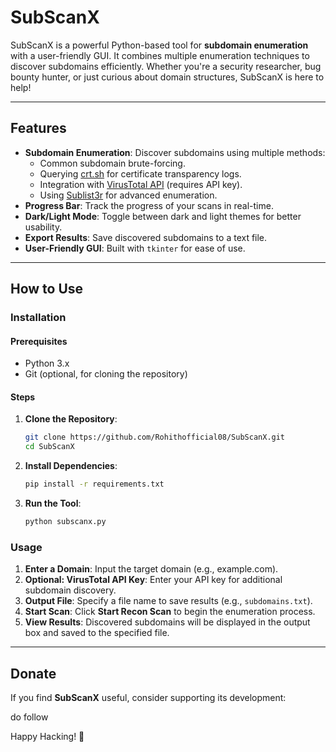 # SubScanX

SubScanX is a powerful Python-based tool for **subdomain enumeration** with a user-friendly GUI. It combines multiple enumeration techniques to discover subdomains efficiently. Whether you're a security researcher, bug bounty hunter, or just curious about domain structures, SubScanX is here to help!

---

## Features

- **Subdomain Enumeration**: Discover subdomains using multiple methods:
  - Common subdomain brute-forcing.
  - Querying [crt.sh](https://crt.sh/) for certificate transparency logs.
  - Integration with [VirusTotal API](https://www.virustotal.com/) (requires API key).
  - Using [Sublist3r](https://github.com/aboul3la/Sublist3r) for advanced enumeration.
- **Progress Bar**: Track the progress of your scans in real-time.
- **Dark/Light Mode**: Toggle between dark and light themes for better usability.
- **Export Results**: Save discovered subdomains to a text file.
- **User-Friendly GUI**: Built with `tkinter` for ease of use.

---

## How to Use

### Installation
#### Prerequisites
- Python 3.x
- Git (optional, for cloning the repository)

#### Steps
1. **Clone the Repository**:
   ```bash
   git clone https://github.com/Rohithofficial08/SubScanX.git
   cd SubScanX
   ```
2. **Install Dependencies**:
   ```bash
   pip install -r requirements.txt
   ```
3. **Run the Tool**:
   ```bash
   python subscanx.py
   ```

### Usage
1. **Enter a Domain**: Input the target domain (e.g., example.com).
2. **Optional: VirusTotal API Key**: Enter your API key for additional subdomain discovery.
3. **Output File**: Specify a file name to save results (e.g., `subdomains.txt`).
4. **Start Scan**: Click **Start Recon Scan** to begin the enumeration process.
5. **View Results**: Discovered subdomains will be displayed in the output box and saved to the specified file.

---

## Donate
If you find **SubScanX** useful, consider supporting its development:

do follow

Happy Hacking! 🚀

